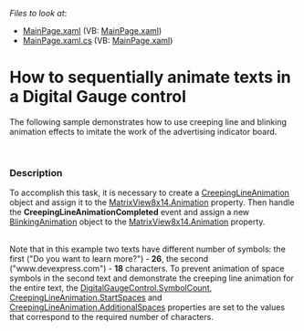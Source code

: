 <!-- default file list -->
*Files to look at*:

* [MainPage.xaml](./CS/SilverlightApplication1/MainPage.xaml) (VB: [MainPage.xaml](./VB/SilverlightApplication1/MainPage.xaml))
* [MainPage.xaml.cs](./CS/SilverlightApplication1/MainPage.xaml.cs) (VB: [MainPage.xaml](./VB/SilverlightApplication1/MainPage.xaml))
<!-- default file list end -->
# How to sequentially animate texts in a Digital Gauge control


<p>The following sample demonstrates how to use creeping line and blinking animation effects to imitate the work of the advertising indicator board.</p><br />



<h3>Description</h3>

<p>To accomplish this task, it is necessary to create a  <a href="http://help.devexpress.com/#Silverlight/clsDevExpressXpfGaugesCreepingLineAnimationtopic"><u>CreepingLineAnimation</u></a>   object and assign it to the <a href="http://help.devexpress.com/#Silverlight/DevExpressXpfGaugesSymbolViewBase_Animationtopic"><u>MatrixView8x14.Animation</u></a>   property. Then handle the <strong>CreepingLineAnimationCompleted</strong> event and assign a new <a href="http://help.devexpress.com/#Silverlight/clsDevExpressXpfGaugesBlinkingAnimationtopic"><u>BlinkingAnimation</u></a> object to the  <a href="http://help.devexpress.com/#Silverlight/DevExpressXpfGaugesSymbolViewBase_Animationtopic"><u>MatrixView8x14.Animation</u></a>  property.</p><p><br />
Note that in this example two texts have different number of symbols: the first (&quot;Do you want to learn more?&quot;) -<strong> 26</strong>, the second  (&quot;www.devexpress.com&quot;) - <strong>18</strong> characters. To prevent animation of space symbols in the second text and demonstrate  the creeping line animation for the entire text, the <a href="http://help.devexpress.com/#Silverlight/DevExpressXpfGaugesDigitalGaugeControl_SymbolCounttopic"><u>DigitalGaugeControl.SymbolCount</u></a>, <a href="http://help.devexpress.com/#Silverlight/DevExpressXpfGaugesCreepingLineAnimation_StartSpacestopic"><u>CreepingLineAnimation.StartSpaces</u></a> and <a href="http://help.devexpress.com/#Silverlight/DevExpressXpfGaugesCreepingLineAnimation_AdditionalSpacestopic"><u>CreepingLineAnimation.AdditionalSpaces</u></a>  properties are set to the values that correspond to the required number of characters.</p><br />


<br/>


